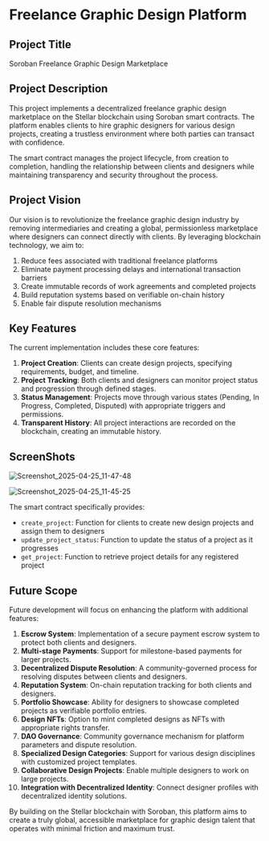 # Freelance Graphic Design Platform

## Project Title
Soroban Freelance Graphic Design Marketplace

## Project Description
This project implements a decentralized freelance graphic design marketplace on the Stellar blockchain using Soroban smart contracts. The platform enables clients to hire graphic designers for various design projects, creating a trustless environment where both parties can transact with confidence.

The smart contract manages the project lifecycle, from creation to completion, handling the relationship between clients and designers while maintaining transparency and security throughout the process.

## Project Vision
Our vision is to revolutionize the freelance graphic design industry by removing intermediaries and creating a global, permissionless marketplace where designers can connect directly with clients. By leveraging blockchain technology, we aim to:

1. Reduce fees associated with traditional freelance platforms
2. Eliminate payment processing delays and international transaction barriers
3. Create immutable records of work agreements and completed projects
4. Build reputation systems based on verifiable on-chain history
5. Enable fair dispute resolution mechanisms

## Key Features
The current implementation includes these core features:

1. **Project Creation**: Clients can create design projects, specifying requirements, budget, and timeline.
2. **Project Tracking**: Both clients and designers can monitor project status and progression through defined stages.
3. **Status Management**: Projects move through various states (Pending, In Progress, Completed, Disputed) with appropriate triggers and permissions.
4. **Transparent History**: All project interactions are recorded on the blockchain, creating an immutable history.

## ScreenShots

![Screenshot_2025-04-25_11-47-48](https://github.com/user-attachments/assets/ddc4a7e7-286f-40f6-98e5-e3e989d0e939)

![Screenshot_2025-04-25_11-45-25](https://github.com/user-attachments/assets/165ea606-4f17-4939-950c-4b092c082bcd)


The smart contract specifically provides:

- `create_project`: Function for clients to create new design projects and assign them to designers
- `update_project_status`: Function to update the status of a project as it progresses
- `get_project`: Function to retrieve project details for any registered project

## Future Scope
Future development will focus on enhancing the platform with additional features:

1. **Escrow System**: Implementation of a secure payment escrow system to protect both clients and designers.
2. **Multi-stage Payments**: Support for milestone-based payments for larger projects.
3. **Decentralized Dispute Resolution**: A community-governed process for resolving disputes between clients and designers.
4. **Reputation System**: On-chain reputation tracking for both clients and designers.
5. **Portfolio Showcase**: Ability for designers to showcase completed projects as verifiable portfolio entries.
6. **Design NFTs**: Option to mint completed designs as NFTs with appropriate rights transfer.
7. **DAO Governance**: Community governance mechanism for platform parameters and dispute resolution.
8. **Specialized Design Categories**: Support for various design disciplines with customized project templates.
9. **Collaborative Design Projects**: Enable multiple designers to work on large projects.
10. **Integration with Decentralized Identity**: Connect designer profiles with decentralized identity solutions.

By building on the Stellar blockchain with Soroban, this platform aims to create a truly global, accessible marketplace for graphic design talent that operates with minimal friction and maximum trust.
